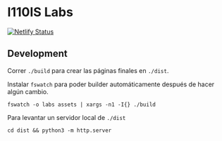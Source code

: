 # I110IS Labs

[![Netlify Status](https://api.netlify.com/api/v1/badges/16cf0f3f-f1a6-4aa8-8dba-4fdc60a07414/deploy-status)](https://app.netlify.com/sites/voluble-cat-16cf66/deploys)

## Development

Correr `./build` para crear las páginas finales en `./dist`.

Instalar `fswatch` para poder builder automáticamente después de hacer algún cambio.

```
fswatch -o labs assets | xargs -n1 -I{} ./build
```

Para levantar un servidor local de `./dist`

```
cd dist && python3 -m http.server
```
